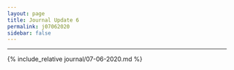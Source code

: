 ```yaml
---
layout: page
title: Journal Update 6
permalink: j07062020
sidebar: false
---
```


---

{% include_relative journal/07-06-2020.md %}
